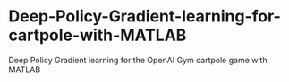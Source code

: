 # Deep-Policy-Gradient-learning-for-cartpole-with-MATLAB
Deep Policy Gradient learning for the OpenAI Gym cartpole game with MATLAB
